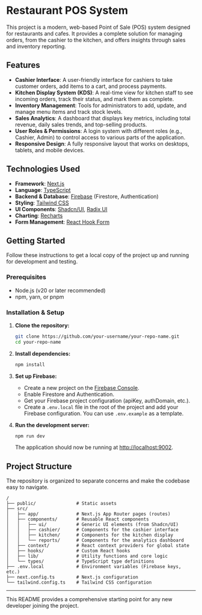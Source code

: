 # Restaurant POS System

This project is a modern, web-based Point of Sale (POS) system designed for restaurants and cafes. It provides a complete solution for managing orders, from the cashier to the kitchen, and offers insights through sales and inventory reporting.

## Features

*   **Cashier Interface**: A user-friendly interface for cashiers to take customer orders, add items to a cart, and process payments.
*   **Kitchen Display System (KDS)**: A real-time view for kitchen staff to see incoming orders, track their status, and mark them as complete.
*   **Inventory Management**: Tools for administrators to add, update, and manage menu items and track stock levels.
*   **Sales Analytics**: A dashboard that displays key metrics, including total revenue, daily sales trends, and top-selling products.
*   **User Roles & Permissions**: A login system with different roles (e.g., Cashier, Admin) to control access to various parts of the application.
*   **Responsive Design**: A fully responsive layout that works on desktops, tablets, and mobile devices.

## Technologies Used

*   **Framework**: [Next.js](https://nextjs.org/)
*   **Language**: [TypeScript](https://www.typescriptlang.org/)
*   **Backend & Database**: [Firebase](https://firebase.google.com/) (Firestore, Authentication)
*   **Styling**: [Tailwind CSS](https://tailwindcss.com/)
*   **UI Components**: [Shadcn/UI](https://ui.shadcn.com/), [Radix UI](https://www.radix-ui.com/)
*   **Charting**: [Recharts](https://recharts.org/)
*   **Form Management**: [React Hook Form](https://react-hook-form.com/)

## Getting Started

Follow these instructions to get a local copy of the project up and running for development and testing.

### Prerequisites

*   Node.js (v20 or later recommended)
*   npm, yarn, or pnpm

### Installation & Setup

1.  **Clone the repository:**
    ```bash
    git clone https://github.com/your-username/your-repo-name.git
    cd your-repo-name
    ```

2.  **Install dependencies:**
    ```bash
    npm install
    ```

3.  **Set up Firebase:**
    *   Create a new project on the [Firebase Console](https://console.firebase.google.com/).
    *   Enable Firestore and Authentication.
    *   Get your Firebase project configuration (apiKey, authDomain, etc.).
    *   Create a `.env.local` file in the root of the project and add your Firebase configuration. You can use `.env.example` as a template.

4.  **Run the development server:**
    ```bash
    npm run dev
    ```

    The application should now be running at [http://localhost:9002](http://localhost:9002).

## Project Structure

The repository is organized to separate concerns and make the codebase easy to navigate.

```
/
├── public/               # Static assets
├── src/
│   ├── app/              # Next.js App Router pages (routes)
│   ├── components/       # Reusable React components
│   │   ├── ui/           # Generic UI elements (from Shadcn/UI)
│   │   ├── cashier/      # Components for the cashier interface
│   │   ├── kitchen/      # Components for the kitchen display
│   │   └── reports/      # Components for the analytics dashboard
│   ├── context/          # React context providers for global state
│   ├── hooks/            # Custom React hooks
│   ├── lib/              # Utility functions and core logic
│   └── types/            # TypeScript type definitions
├── .env.local            # Environment variables (Firebase keys, etc.)
├── next.config.ts        # Next.js configuration
└── tailwind.config.ts    # Tailwind CSS configuration
```

---

This README provides a comprehensive starting point for any new developer joining the project.

